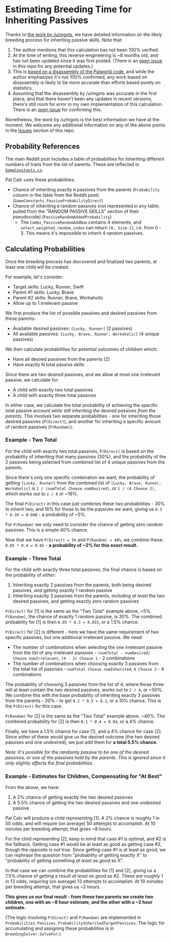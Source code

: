 # Estimating Breeding Time for Inheriting Passives

Thanks to [the work by /u/mgxts](https://www.reddit.com/r/Palworld/comments/1af9in7/passive_skill_inheritance_mechanics_in_breeding/), we have detailed information on the _likely_ breeding process for inheriting passive skills. Note that:

1. The author mentions that this calculation has not been 100% verified.
2. At the time of writing, this reverse-engineering is ~8 months old, and has not been updated since it was first posted. (There is an [open issue](https://github.com/tylercamp/palcalc/issues/7) in this repo for any potential updates.)
3. This is [based on a disassembly of the Palworld code](https://www.reddit.com/r/Palworld/comments/1af9in7/comment/koexa09/?utm_source=share&utm_medium=web3x&utm_name=web3xcss&utm_term=1&utm_content=share_button), and while the author emphasizes it's not 100% confirmed, any work based on disassembly is likely to be more accurate than efforts based purely on statistics.
4. Assuming that the disassembly by /u/mgxts was accurate in the first place, and that there haven't been any updates in recent versions, there's still room for error in my own implementation of this calculation. There is an [open issue](https://github.com/tylercamp/palcalc/issues/8) for confirming this.

Nonetheless, the work by /u/mgxts is the best information we have at the moment. We welcome any additional information on any of the above points in the [Issues](https://github.com/tylercamp/palcalc/issues) section of this repo.

## Probability References

The main Reddit post includes a table of probabilities for inheriting different numbers of traits from the list of parents. These are reflected in [`GameConstants.cs`](../PalCalc.Model/GameConstants.cs).

Pal Calc uses these probabilities:

- Chance of inheriting exactly `N` passives from the parents (`Probability` column in the table from the Reddit post) (`GameConstants.PassiveProbabilityDirect`)
- Chance of inheriting `N` random passives (not represented in any table; pulled from the "RANDOM PASSIVE SKILLS" section of their pseudocode) (`PassiveRandomAddedProbability`)
  - The `Combi_PassiveRandomAddNum` contains 4 elements, and `select_weighted_random_index` can return `[0, Size-1]`, i.e. from 0 - 3. This means it's impossible to inherit 4 random passives.

## Calculating Probabilities

Once the breeding process has discovered and finalized two parents, at least one child will be created.

For example, let's consider:

- Target skills: Lucky, Runner, Swift
- Parent #1 skills: Lucky, Brave
- Parent #2 skills: Runner, Brave, Workaholic
- Allow up to 1 irrelevant passive

We first produce the list of possible passives and desired passives from these parents:

- Available desired passives: `[Lucky, Runner]` (2 passives)
- All available passives: `[Lucky, Brave, Runner, Workaholic]` (4 unique passives)

We then calculate probabilities for potential outcomes of children which:

- Have all desired passives from the parents (2)
- Have exactly N total passive skills

Since there are two desired passives, and we allow at most one irrelevant passive, we calculate for:

- A child with exactly two total passives
- A child with exactly three total passives

In either case, we calculate the total probability of achieving the specific total passive account _while still inheriting the desired passives from the parents._ This involves two separate probabilities - one for inheriting those desired passives (`P(Direct)`), and another for inheriting a specific amount of random passives (`P(Random)`).

### Example - Two Total

For the child with exactly two total passives, `P(Direct)` is based on the probability of inheriting that many passives (30%), and the probability of the 2 passives being selected from combined list of 4 unique passives from the parents.

Since there's only one specific combination we want, the probability of getting `[Lucky, Runner]` from the combined list of `[Lucky, Brave, Runner, Workaholic]` is `1 / (numTotal Choose numDesired)`, or `1 / (4 Choose 2)`, which works out to `1 / 6` or ~16%.

The final `P(Direct)` in this case just combines these two probabilities - 30% to inherit two, and 16% for those to be the passives we want, giving us `0.3 * 0.16 = 0.048` - a probability of ~5%.

For `P(Random)` we only need to consider the chance of getting zero random passives. This is a simple 40% chance.

Now that we have `P(Direct) = 5%` and `P(Random) = 40%`, we combine these: `0.05 * 0.4 = 0.02` - **a probability of ~2% for this exact result.**

### Example - Three Total

For the child with exactly three total passives, the final chance is based on the probability of _either_:

1. Inheriting exactly 2 passives from the parents, both being desired passives, _and_ getting exactly 1 random passive
2. Inheriting exactly 3 passives from the parents, including _at least_ the two desired passives, and getting exactly zero random passives

`P(Direct)` for [1] is the same as the "Two Total" example above, ~5%. `P(Random)`, the chance of exactly 1 random passive, is 30%. The combined probability for [1] is then `0.05 * 0.3 = 0.015`, or a 1.5% chance.

`P(Direct)` for [2] is different - here we have the same requirement of two specific passives, but one additional irrelevant passive. We need:

- The number of combinations when selecting the one irrelevant passive from the list of any irrelevant passives - `(numTotal - numDesired) Choose numIrrelevant`, `(4 - 2) Choose 1` - 2 combinations
- The number of combinations when choosing exactly 3 passives from the total list of passives - `numTotal Choose numInherited`, `4 Choose 3` - 4 combinations

The probability of choosing 3 passives from the list of 4, where those three will at least contain the two desired passives, works out to `2 / 4`, or ~50%. We combine this with the base probability of inheriting exactly 3 passives from the parents - 20% - to get `0.2 * 0.5 = 0.1`, or a 10% chance. This is the `P(Direct)` for this case.

`P(Random)` for [2] is the same as the "Two Total" example above, ~40%. The combined probability for [2] is then `0.1 * 0.4 = 0.04`, or a 4% chance.

Finally, we have a 1.5% chance for case [1], and a 4% chance for case [2]. Since _either_ of these would give us the desired outcome (the two desired passives and one undesired), we just add them for **a total 5.5% chance.**

_Note: It's possible for the randomly passive to be one of the desired passives, or one of the passives held by the parents. This is ignored since it only slightly affects the final probabilities._

### Example - Estimates for Children, Compensating for "At Best"

From the above, we have:

1. A 2% chance of getting exactly the two desired passives
2. A 5.5% chance of getting the two desired passives and one undesired passive

Pal Calc will produce a child representing [1]. A 2% chance is roughly 1 in 50 odds, and will require (on average) 50 attempts to accomplish. At 10 minutes per breeding attempt, that gives ~8 hours.

For the child representing [2], keep in mind that case #1 is optimal, and #2 is the fallback. Getting case #1 would be at least as good as getting case #2, though the opposite is not true. Since getting case #1 is at least as good, we can rephrase the question from "probability of getting exactly X" to "probability of getting something _at least as good_ as X".

In that case we can combine the probabilities for [1] and [2], giving us a 7.5% chance of getting a result _at least as good_ as #2. These are roughly 1 in 13 odds, requiring (on average) 13 attempts to accomplish. At 10 minutes per breeding attempt, that gives us ~2 hours.

**This gives us our final result - from these two parents we create two children, one with an ~8 hour estimate, and the other with a ~2 hour estimate.**

(The logic involving `P(Direct)` and `P(Random)` are implemented in `Probabilities.Passives.ProbabilityInheritedTargetPassives`. The logic for accumulating and assigning these probabilities is in `BreedingSolver.SolveFor`.)